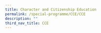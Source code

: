 ```yaml
---
title: Character and Citizenship Education
permalink: /special-programme/CCE/CCE
description: ""
third_nav_title: CCE
---
```

